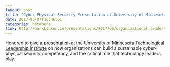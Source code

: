 ```yaml
---
layout: post
title: "Cyber-Physical Security Presentation at University of Minnesota"
date: 2017-06-07T16:46:01
categories: notabene
link: http://markbenson.io/presentations/2017/06/organizational-leadership-building-a-sustainable-cyber-physical-security-competency/
---
```


Honored to [give a presentation][ln1] at the [University of Minnesota][ln2] [Technological Leadership Institute][ln3] on how organizations can build a sustainable cyber-physical security competency, and the critical role that technology leaders play.

[ln1]:http://markbenson.io/presentations/2017/06/organizational-leadership-building-a-sustainable-cyber-physical-security-competency/
[ln2]: https://twin-cities.umn.edu
[ln3]: https://tli.umn.edu

